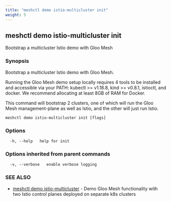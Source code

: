 ```yaml
---
title: "meshctl demo istio-multicluster init"
weight: 5
---
```

## meshctl demo istio-multicluster init

Bootstrap a multicluster Istio demo with Gloo Mesh

### Synopsis


Bootstrap a multicluster Istio demo with Gloo Mesh.

Running the Gloo Mesh demo setup locally requires 4 tools to be installed and 
accessible via your PATH: kubectl >= v1.18.8, kind >= v0.8.1, istioctl, and docker.
We recommend allocating at least 8GB of RAM for Docker.

This command will bootstrap 2 clusters, one of which will run the Gloo Mesh
management-plane as well as Istio, and the other will just run Istio.


```
meshctl demo istio-multicluster init [flags]
```

### Options

```
  -h, --help   help for init
```

### Options inherited from parent commands

```
  -v, --verbose   enable verbose logging
```

### SEE ALSO

* [meshctl demo istio-multicluster](../meshctl_demo_istio-multicluster)	 - Demo Gloo Mesh functionality with two Istio control planes deployed on separate k8s clusters

